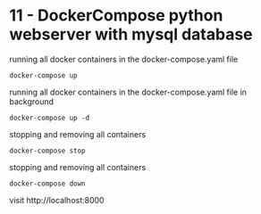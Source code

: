 # 11 - DockerCompose python webserver with mysql database

running all docker containers in the docker-compose.yaml file
```
docker-compose up
```


running all docker containers in the docker-compose.yaml file in background
```
docker-compose up -d
```


stopping and removing all containers
```
docker-compose stop 
```


stopping and removing all containers
```
docker-compose down 
```


visit http://localhost:8000

